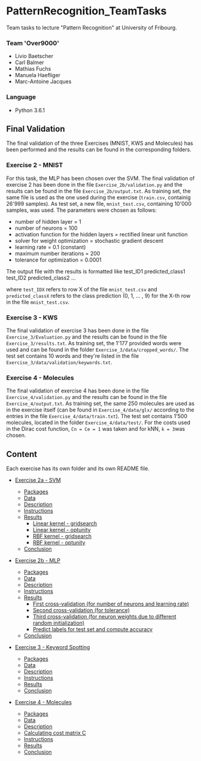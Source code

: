 # PatternRecognition_TeamTasks

Team tasks to lecture "Pattern Recognition" at University of Fribourg.

### Team 'Over9000'
- Livio Baetscher
- Carl Balmer
- Mathias Fuchs
- Manuela Haefliger
- Marc-Antoine Jacques

### Language
- Python 3.6.1

## Final Validation

The final validation of the three Exercises (MNIST, KWS and Molecules) has been performed and the results can be found in the corresponding folders.

### Exercise 2 - MNIST

For this task, the MLP has been chosen over the SVM. The final validation of exercise 2 has been done in the file `Exercise_2b/validation.py` and the results can be found in the file `Exercise_2b/output.txt`. As training set, the same file is used as the one used during the exercise (`train.csv`, containig 26'999 samples). As test set, a new file, `mnist_test.csv`, containing 10'000 samples, was used. The parameters were chosen as follows:
- number of hidden layer = 1
- number of neurons = 100
- activation function for the hidden layers = rectified linear unit function
- solver for weight optimization = stochastic gradient descent
- learning rate = 0.1 (constant)
- maximum number iterations = 200
- tolerance for optimization = 0.0001

The output file with the results is formatted like
      test_ID1 predicted_class1
      test_ID2 predicted_class2
      ...

where `test_IDX` refers to row X of the file `mnist_test.csv` and `predicted_classX` refers to the class prediction (0, 1, ... , 9) for the X-th row in the file `mnist_test.csv`.

### Exercise 3 - KWS

The final validation of exercise 3 has been done in the file `Exercise_3/Evaluation.py` and the results can be found in the file `Exercise_3/results.txt`. As training set, the 1'177 provided words were used and can be found in the folder `Exercise_3/data/cropped_words/`. The test set contains 10 words and they're listed in the file `Exercise_3/data/validation/keywords.txt`.

### Exercise 4 - Molecules

The final validation of exercise 4 has been done in the file `Exercise_4/validation.py` and the results can be found in the file `Exercise_4/output.txt`. As training set, the same 250 molecules are used as in the exercise itself (can be found in `Exercise_4/data/glx/` according to the entries in the file `Exercise_4/data/train.txt`). The test set contains 1'500 molecules, located in the folder `Exercise_4/data/test/`. For the costs used in the Dirac cost function, `Cn = Ce = 1` was taken and for kNN, `k = 3`was chosen.

## Content

Each exercise has its own folder and its own README file.

* [Exercise 2a - SVM](Exercise_2a)
    * [Packages](Exercise_2a#packages)
    * [Data](Exercise_2a#data)
    * [Description](Exercise_2a#description)
    * [Instructions](Exercise_2a#instructions)
    * [Results](Exercise_2a#results)
        * [Linear kernel - gridsearch](Exercise_2a#linear-kernel---gridsearch)
        * [Linear kernel - optunity](Exercise_2a#linear-kernel---optunity)
        * [RBF kernel - gridsearch](Exercise_2a#rbf-kernel---gridsearch)
        * [RBF kernel - optunity](Exercise_2a#rbf-kernel---optunity)
    * [Conclusion](Exercise_2a#conclusion)

* [Exercise 2b - MLP](Exercise_2b)
    * [Packages](Exercise_2b#packages)
    * [Data](Exercise_2b#data)
    * [Description](Exercise_2b#description)
    * [Instructions](Exercise_2b#instructions)
    * [Results](Exercise_2b#results)
        * [First cross-validation (for number of neurons and learning rate)](Exercise_2b#first-cross-validation-for-number-of-neurons-and-learning-rate)
        * [Second cross-validation (for tolerance)](Exercise_2b#second-cross-validation-for-tolerance)
        * [Third cross-validation (for neuron weights due to different random initialization)](Exercise_2b#third-cross-validation-for-neuron-weights-due-to-different-random-initialization)
        * [Predict labels for test set and compute accuracy](Exercise_2b#predict-labels-for-test-set-and-compute-accuracy)
    * [Conclusion](Exercise_2b#conclusion)

* [Exercise 3 - Keyword Spotting](Exercise_3)
    * [Packages](Exercise_3#packages)
    * [Data](Exercise_3#data)
    * [Description](Exercise_3#description)
    * [Instructions](Exercise_3#instructions)
    * [Results](Exercise_3#results)
    * [Conclusion](Exercise_3#conclusion)

* [Exercise 4 - Molecules](Exercise_4)
    * [Packages](Exercise_4#packages)
    * [Data](Exercise_4#data)
    * [Description](Exercise_4#description)
    * [Calculating cost matrix C](Exercise_4#calculating-cost-matrix-c)
    * [Instructions](Exercise_4#instructions)
    * [Results](Exercise_4#results)
    * [Conclusion](Exercise_4#conclusion)
